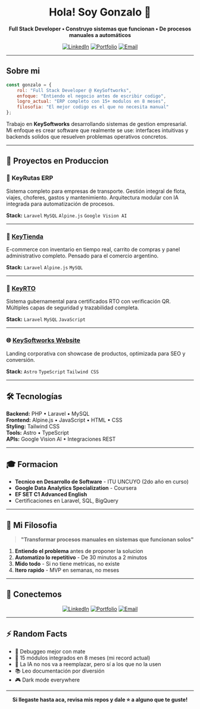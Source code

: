 <div align="center">

# Hola! Soy Gonzalo 👋

**Full Stack Developer • Construyo sistemas que funcionan • De procesos manuales a automáticos**

[![LinkedIn](https://img.shields.io/badge/LinkedIn-gonzamv-0077B5?style=for-the-badge&logo=linkedin&logoColor=white)](https://linkedin.com/in/gonzamv)
[![Portfolio](https://img.shields.io/badge/Portfolio-gonzalo--mv.xyz-4A7C4A?style=for-the-badge&logo=safari&logoColor=white)](https://gonzalo-mv.xyz)
[![Email](https://img.shields.io/badge/Email-Contacto-EA4335?style=for-the-badge&logo=gmail&logoColor=white)](mailto:gmartinezvisintini@gmail.com)

</div>

---

## Sobre mi

```javascript
const gonzalo = {
    rol: "Full Stack Developer @ KeySoftworks",
    enfoque: "Entiendo el negocio antes de escribir codigo",
    logro_actual: "ERP completo con 15+ modulos en 8 meses",
    filosofia: "El mejor codigo es el que no necesita manual"
};
```

Trabajo en **KeySoftworks** desarrollando sistemas de gestion empresarial. Mi enfoque es crear software que realmente se use: interfaces intuitivas y backends solidos que resuelven problemas operativos concretos.

---

## 💼 Proyectos en Produccion

### 🚛 **KeyRutas ERP**
Sistema completo para empresas de transporte. Gestión integral de flota, viajes, choferes, gastos y mantenimiento. Arquitectura modular con IA integrada para automatización de procesos.

**Stack:** `Laravel` `MySQL` `Alpine.js` `Google Vision AI`

---

### 🛒 [**KeyTienda**](https://keysoftworks.com/sistemas/keytienda)
E-commerce con inventario en tiempo real, carrito de compras y panel administrativo completo. Pensado para el comercio argentino.

**Stack:** `Laravel` `Alpine.js` `MySQL`

---

### 🔐 [**KeyRTO**](https://rto.keysoftworks.com)
Sistema gubernamental para certificados RTO con verificación QR. Múltiples capas de seguridad y trazabilidad completa.

**Stack:** `Laravel` `MySQL` `JavaScript`

---

### 🌐 [**KeySoftworks Website**](https://keysoftworks.com)
Landing corporativa con showcase de productos, optimizada para SEO y conversión.

**Stack:** `Astro` `TypeScript` `Tailwind CSS`

---

## 🛠️ Tecnologías

**Backend:** PHP • Laravel • MySQL  
**Frontend:** Alpine.js • JavaScript • HTML • CSS  
**Styling:** Tailwind CSS  
**Tools:** Astro • TypeScript  
**APIs:** Google Vision AI • Integraciones REST  

---

## 🎓 Formacion

- **Tecnico en Desarrollo de Software** - ITU UNCUYO (2do año en curso)
- **Google Data Analytics Specialization** - Coursera
- **EF SET C1 Advanced English**
- Certificaciones en Laravel, SQL, BigQuery

---

## 🌟 Mi Filosofia

> **"Transformar procesos manuales en sistemas que funcionan solos"**

1. **Entiendo el problema** antes de proponer la solucion
2. **Automatizo lo repetitivo** - De 30 minutos a 2 minutos
3. **Mido todo** - Si no tiene metricas, no existe
4. **Itero rapido** - MVP en semanas, no meses

---

## 🤝 Conectemos

<div align="center">

[![LinkedIn](https://img.shields.io/badge/LinkedIn-Perfil_Profesional-0077B5?style=for-the-badge&logo=linkedin)](https://linkedin.com/in/gonzamv)
[![Portfolio](https://img.shields.io/badge/Portfolio-Proyectos-4A7C4A?style=for-the-badge&logo=safari)](https://gonzalo-mv.xyz)
[![Email](https://img.shields.io/badge/Email-Escribime-EA4335?style=for-the-badge&logo=gmail)](mailto:gmartinezvisintini@gmail.com)

</div>

---

## ⚡ Random Facts

- 🧉 Debuggeo mejor con mate
- 🎯 15 módulos integrados en 8 meses (mi record actual)
- 🌱 La IA no nos va a reemplazar, pero sí a los que no la usen
- 📚 Leo documentación por diversión
- 🎮 Dark mode everywhere

---

<div align="center">

**Si llegaste hasta aca, revisa mis repos y dale ⭐ a alguno que te guste!**

</div>
